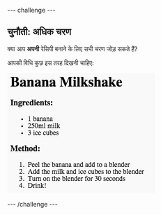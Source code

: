 \--- challenge \---

## चुनौती: अधिक चरण

क्या आप **अपनी** रेसिपी बनाने के लिए सभी चरण जोड़ सकते हैं?

आपकी विधि कुछ इस तरह दिखनी चाहिए:

![स्क्रीनशॉट](images/recipe-more-method.png)

\--- /challenge \---